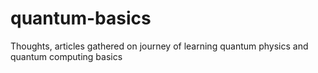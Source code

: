# quantum-basics
Thoughts, articles gathered on journey of learning quantum physics and quantum computing basics
